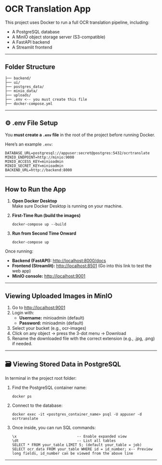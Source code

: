 # OCR Translation App

This project uses Docker to run a full OCR translation pipeline, including:

- A PostgreSQL database
- A MinIO object storage server (S3-compatible)
- A FastAPI backend
- A Streamlit frontend

---

## Folder Structure

```
├── backend/
├── ui/
├── postgres_data/
├── minio_data/
├── uploads/
├── .env <-- you must create this file
├── docker-compose.yml
```

---

## ⚙️ .env File Setup

You **must create a `.env` file** in the root of the project before running Docker.

Here’s an example `.env`:

```
DATABASE_URL=postgresql://appuser:secret@postgres:5432/ocrtranslate
MINIO_ENDPOINT=http://minio:9000
MINIO_ACCESS_KEY=minioadmin
MINIO_SECRET_KEY=minioadmin
BACKEND_URL=http://backend:8000
```

---

## How to Run the App

1. **Open Docker Desktop**  
   Make sure Docker Desktop is running on your machine.

2. **First-Time Run (build the images)**  
   ```
   docker-compose up --build
   ```

3. **Run from Second Time Onward**  
   ```
   docker-compose up
   ```

Once running:

- **Backend (FastAPI):** [http://localhost:8000/docs](http://localhost:8000/docs)
- **Frontend (Streamlit):** [http://localhost:8501](http://localhost:8501) (Go into this link to test the web app)
- **MinIO console:** [http://localhost:9001](http://localhost:9001)

---

##  Viewing Uploaded Images in MinIO

1. Go to [http://localhost:9001](http://localhost:9001)
2. Login with:
   - **Username:** minioadmin (default)
   - **Password:** minioadmin (default)
3. Select your bucket (e.g., ocr-images)
4. Click on any object → press the 3-dot menu → Download
5. Rename the downloaded file with the correct extension (e.g., .jpg, .png) if needed.


---

## 🗃️ Viewing Stored Data in PostgreSQL

In terminal in the project root folder:

1. Find the PostgreSQL container name:  
   ```
   docker ps
   ```

2. Connect to the database:  
   ```
   docker exec -it <postgres_container_name> psql -U appuser -d ocrtranslate
   ```

3. Once inside, you can run SQL commands:  
   ```
   \x                            -- Enable expanded view
   \dt                           -- List all tables
   SELECT * FROM your_table LIMIT 5; (default your_table = job)
   SELECT ocr_data FROM your_table WHERE id = id_number; x-- Preview long fields, id_number can be viewed from the above line
   ```

---
